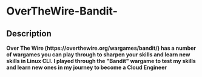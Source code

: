 # OverTheWire-Bandit-

<h2>Description</h2>
<b>Over The Wire (https://overthewire.org/wargames/bandit/) has a number of wargames you can play through to sharpen your skills and learn new skills in Linux CLI. I played through the "Bandit" wargame to test my skills and learn new ones in my journey to become a Cloud Engineer
</b>
<br />
<br />
